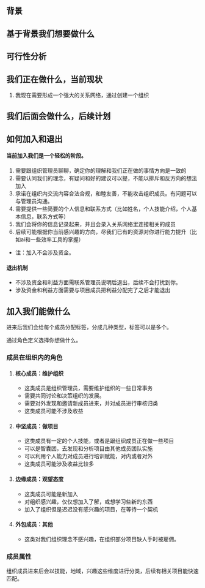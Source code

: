 ## 背景

## 基于背景我们想要做什么

## 可行性分析

## 我们正在做什么，当前现状
1. 我现在需要形成一个强大的关系网络，通过创建一个组织


## 我们后面会做什么，后续计划

## 如何加入和退出

#### 当前加入我们是一个轻松的阶段。
1. 需要跟组织管理员聊聊，确定你的理解和我们正在做的事情方向是一致的
2. 需要认同我们的理念，有疑问和好的建议可以提，不能以排斥和反方向的想法加入
3. 承诺在组织内交流内容合法合规，和睦友善，不能攻击组织成员。有问题可以与管理员沟通。
4. 需要提供一些简要的个人信息和联系方式（比如姓名，个人技能介绍，个人基本信息，联系方式等）
5. 我们会将你的信息记录起来，并且会录入关系网络里连接相关的成员
6. 后续可能根据你当前感兴趣的方向，尽我们已有的资源对你进行能力提升（比如ai和一些效率工具的掌握）
* 注：加入不会涉及资金。

#### 退出机制
* 不涉及资金和利益方面需联系管理员说明后退出，后续不会打扰到你。
* 涉及资金和利益方面需要与项目成员把利益分配完了之后才能退出

## 加入我们能做什么
进来后我们会给每个成员分配标签，分成几种类型，标签可以是多个。

通过角色定义选择你想做什么。

### 成员在组织内的角色
1. #### 核心成员：维护组织
   * 这类成员是组织管理员，需要维护组织的一些日常事务
   * 需要共同讨论和决策组织的发展。
   * 需要对外发现和邀请新成员进来，并对成员进行审核归类
   * 这类成员可能不涉及收益
3. #### 中坚成员：做项目
   * 这类成员有一定的个人技能，或者是跟组织成员正在做一些项目
   * 可以是智囊团，去发现和分析项目由其他成员团队实施
   * 可以利用个人能力对成员进行培训赋能，对内或者对外
   * 这类成员可能涉及收益比较多
5. #### 边缘成员：观望态度
   * 这类成员可能是新加入
   * 对组织感兴趣，仅仅想加入了解，或想学习些新的东西
   * 加入了组织但是迟迟没有感兴趣的项目，在等待一个契机
7. #### 外包成员：其他
   * 这类对我们组织理念不感兴趣，在组织部分项目缺人手时被雇佣。


### 成员属性  
组织成员进来后会以技能，地域，兴趣这些维度进行分类，后续有相关项目能快速匹配。

